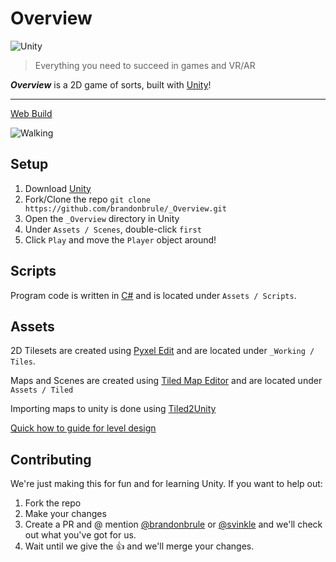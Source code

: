 # Overview

![Unity](https://store.unity.com/themes/store/images/compare-logo.png)
> Everything you need to succeed in games and VR/AR

**_Overview_** is a 2D game of sorts, built with [Unity](https://unity3d.com/)!

---

[Web Build](http://brandonbrule.com/00/overview/WebBuild)

![Walking](http://brandonbrule.com/00/Movement.gif)

## Setup

1. Download [Unity](https://store.unity.com/)
2. Fork/Clone the repo `git clone https://github.com/brandonbrule/_Overview.git`
3. Open the `_Overview` directory in Unity
4.  Under `Assets / Scenes`, double-click `first`
5. Click `Play` and move the `Player` object around!


## Scripts

Program code is written in [C#](https://docs.microsoft.com/en-us/dotnet/csharp/programming-guide/index) and is located under `Assets / Scripts`.


## Assets

2D Tilesets are created using [Pyxel Edit](http://pyxeledit.com/) and are located under `_Working / Tiles`.

Maps and Scenes are created using [Tiled Map Editor](http://www.mapeditor.org/) and are located under `Assets / Tiled`

Importing maps to unity is done using [Tiled2Unity](http://www.seanba.com/tiled2unity)

[Quick how to guide for level design](https://www.youtube.com/watch?v=PRZFArVoZj0)


## Contributing

We're just making this for fun and for learning Unity. If you want to help out:

1. Fork the repo
2. Make your changes
3. Create a PR and @ mention [@brandonbrule](https://github.com/brandonbrule) or [@svinkle](https://github.com/svinkle) and we'll check out what you've got for us.
4. Wait until we give the 👍 and we'll merge your changes.
